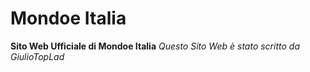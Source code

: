 # Mondoe Italia
**Sito Web Ufficiale di Mondoe Italia**
*Questo Sito Web è stato scritto da GiulioTopLad*
